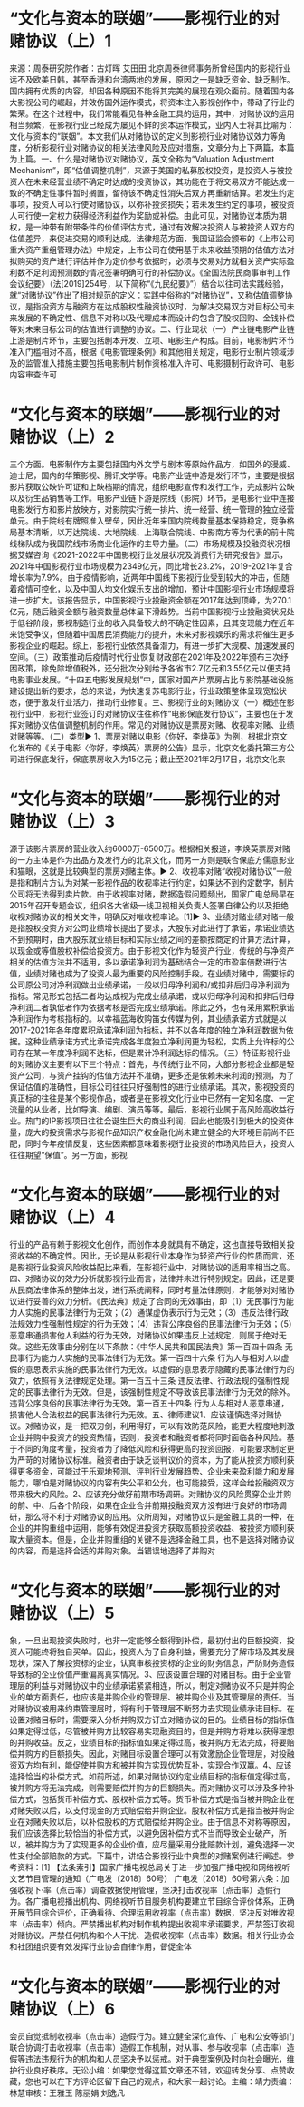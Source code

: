 # “文化与资本的联姻”——影视行业的对赌协议（上）1

来源：周泰研究院作者：古灯晖 艾田田 北京周泰律师事务所曾经国内的影视行业远不及欧美日韩，甚至香港和台湾两地的发展，原因之一是缺乏资金、缺乏制作。国内拥有优质的内容，却因各种原因不能将其完美的展现在观众面前。随着国内各大影视公司的崛起，并效仿国外运作模式，将资本注入影视创作中，带动了行业的繁荣。在这个过程中，我们常能看见各种金融工具的运用，其中，对赌协议的运用相当频繁，在影视行业已经成为屡见不鲜的资本运作模式，业内人士将其比喻为：文化与资本的“联姻”。本文我们从对赌协议的定义到影视行业对赌协议效力等角度，分析影视行业对赌协议的相关法律风险及应对措施，文章分为上下两篇，本篇为上篇。一、什么是对赌协议对赌协议，英文全称为“Valuation Adjustment Mechanism”，即“估值调整机制”，来源于美国的私募股权投资，是投资人与被投资人在未来经营业绩不确定时达成的投资协议，其功能在于将交易双方不能达成一致的不确定性事件暂时搁置，留待该不确定性消失后双方再重新结算。若发生约定事项，投资人可以行使对赌协议，以弥补投资损失；若未发生约定的事项，被投资人可行使一定权力获得经济利益作为奖励或补偿。由此可见，对赌协议本质为期权，是一种带有附带条件的价值评估方式，通过有效解决投资人与被投资人双方的估值差异，来促进交易的顺利达成。法律规范方面，我国证监会颁布的《上市公司重大资产重组管理办法》中规定，上市公司在使用基于未来收益预期的估值方法对拟购买的资产进行评估并作为定价参考依据时，必须与交易对方就相关资产实际盈利数不足利润预测数的情况签署明确可行的补偿协议。《全国法院民商事审判工作会议纪要》（法[2019]254号，以下简称“《九民纪要》”）结合以往司法实践经验，就“对赌协议”作出了相对规范的定义：实践中俗称的“对赌协议”，又称估值调整协议，是指投资方与融资方在达成股权性融资协议时，为解决交易双方对目标公司未来发展的不确定性、信息不对称以及代理成本而设计的包含了股权回购、金钱补偿等对未来目标公司的估值进行调整的协议。二、行业现状（一）产业链电影产业链上游是制片环节，主要包括剧本开发、立项、电影生产构成。目前，电影制片环节准入门槛相对不高，根据《电影管理条例》和其他相关规定，电影行业制片领域涉及的监管准入措施主要包括电影制片制作资格准入许可、电影摄制行政许可、电影内容审查许可

# “文化与资本的联姻”——影视行业的对赌协议（上）2

三个方面。电影制作方主要包括国内外文学与剧本等原始作品方，如国外的漫威、迪士尼，国内的华策影视、腾讯文学等。电影产业链中游是发行环节，主要是根据影片获取公映许可证和上映档期的情况，组织电影宣传和发行工作，完成影片公映以及衍生品销售等工作。电影产业链下游是院线（影院）环节，是电影行业中连接电影发行方和影片放映方，对影院实行统一排片、统一经营、统一管理的独立经营单元。由于院线有牌照准入壁垒，因此近年来国内院线数量基本保持稳定，竞争格局基本清晰，以万达院线、大地院线、上海联合院线、中影南方等为代表的前十院线梯队成为我国院线市场商业化运作的主导力量。（二）市场规模及投融资状况根据艾媒咨询《2021-2022年中国影视行业发展状况及消费行为研究报告》显示，2021年中国影视行业市场规模为2349亿元，同比增长23.2%，2019-2021年复合增长率为7.9%。由于疫情影响，近两年中国线下影视行业受到较大的冲击，但随着疫情可控化，以及中国人均文化娱乐支出的增加，预计中国影视行业市场规模将进一步扩大。该报告显示，中国影视行业投融资金额在2017年达到顶峰，为270.1亿元，随后融资金额与融资数量总体呈下滑趋势。当前中国影视行业投融资状况处于低谷阶段，影视制造行业的收入具备较大的不确定性因素，且其变现能力在近年来饱受争议，但随着中国居民消费能力的提升，未来对影视娱乐的需求将催生更多影视企业的崛起。综上，影视行业依然具备潜力，有进一步扩大规模、加速发展的空间。（三）政策推动后疫情时代行业恢复财政部在2021年及2022年颁布三次纾困政策，除免除增值税外，还分批次分别给予各省市2.7亿元和3.55亿元以便支持电影事业发展。“十四五电影发展规划”中，国家对国产片票房占比与影院基础设施建设提出新的要求，总的来说，为快速复苏电影行业，行业政策整体呈现宽松状态，便于激发行业活力，推动行业修复。三、影视行业的对赌协议（一）概述在影视行业中，影视行业签订的对赌协议往往称作“电影保底发行协议”，主要也在于发挥对赌协议估值调整机制的作用。常见的对赌协议是票房对赌、收视率对赌、业绩对赌等等。（二）类型▶ 1、票房对赌以电影《你好，李焕英》为例，根据北京文化发布的《关于电影〈你好，李焕英〉票房的公告》显示，北京文化委托第三方公司进行保底发行，保底票房收入为15亿元；截止至2021年2月17日，北京文化来

# “文化与资本的联姻”——影视行业的对赌协议（上）3

源于该影片票房的营业收入约6000万-6500万。根据相关报道，李焕英票房对赌的一方主体是作为出品方及发行方的北京文化，而另一方则是联合保底方儒意影业和猫眼，这就是比较典型的票房对赌主体。▶ 2、收视率对赌“收视对赌协议”一般是指和制片方认为对某一影视作品的收视率进行约定，如果达不到约定数字，制片公司将无法得到卖片款。由于收视率对赌，数据造假问题频出，国家广电总局早在2015年召开专题会议，组织各大省级一线卫视相关负责人签署自律公约以及拒绝收视对赌协议的相关文件，明确反对唯收视率论。[1]▶ 3、业绩对赌业绩对赌一般是指股权投资方对公司业绩增长提出了要求，大股东对此进行了承诺，承诺业绩达不到预期时，由大股东就业绩目标和实际业绩之间的差额按商定的计算方法计算，以现金或等值股权补偿给投资方。由于影视文化作为轻资产行业，传统的与净资产相关的估值方法并不适用，多以承诺净利润为基础结合一定的市盈率倍数进行估值，业绩对赌也成为了投资人最为重要的风险控制手段。在业绩对赌中，需要标的公司原公司对净利润做出业绩承诺，一般以归母净利润和/或扣非后归母净利润为指标。常见形式包括二者均达成视为完成业绩承诺，或以归母净利润和扣非后归母净利润二者孰低者作为依据考核是否完成业绩承诺。除此之外，也有采用累积承诺净利润作为考核指标的。以幸福蓝海收购笛女传媒为例，其业绩承诺方式就是以2017-2021年各年度累积承诺净利润为指标，并不以各年度的独立净利润数据为依据。这种业绩承诺方式比承诺完成各年度独立净利润更为轻松，实质上允许标的公司存在某一年度净利润不达标，但是累计净利润达标的情况。（三）特征影视行业的对赌协议主要有以下三个特点：首先，与传统行业不同，大部分影视企业都是轻资产公司，与资产挂钩的估值方法并不准确，更多还是依赖未来利润的预测，为了保证估值的准确性，目标公司往往只好强制性的进行业绩承诺。其次，影视投资的真正标的往往是某个影视作品，或者是在影视文化行业中已然有一定知名度、一定流量的从业者，比如导演、编剧、演员等等。最后，影视行业属于高风险高收益行业。热门的IP影视项目往往会诞生巨大的商业利润，因此也能吸引到极大的投资体量，庞大的投资需求与影视作品知识产权金融化尚未建立健全的大环境目前尚不匹配，同时今年疫情反复，这些因素都意味着影视行业投资的市场风险巨大，投资人往往期望“保值”。另一方面，影视

# “文化与资本的联姻”——影视行业的对赌协议（上）4

行业的产品有赖于影视文化创作，而创作本身就具有不确定，这也直接导致相关投资收益的不确定性。因此，无论是从影视行业本身作为轻资产行业的性质而言，还是影视行业投资风险收益配比来看，在影视行业中，对赌协议的适用率相当之高。四、对赌协议的效力分析就影视行业而言，法律并未进行特别规定。因此，还是要从民商法律体系的整体出发，进行系统阐释，同时考量法律原则，才能够对对赌协议进行妥善的效力分析。《民法典》规定了合同的无效事由，即（1）无民事行为能力人实施的民事法律行为无效；（2）通谋虚伪表示行为无效；（3）违反法律行政法规效力性强制性规定的行为无效；（4）违背公序良俗的民事法律行为无效；（5）恶意串通损害他人利益的行为无效，对赌协议如果违反上述规定，则属于绝对无效。这些无效事由分别在以下条款：《中华人民共和国民法典》第一百四十四条 无民事行为能力人实施的民事法律行为无效。第一百四十六条 行为人与相对人以虚假的意思表示实施的民事法律行为无效。以虚假的意思表示隐藏的民事法律行为的效力，依照有关法律规定处理。第一百五十三条 违反法律、行政法规的强制性规定的民事法律行为无效。但是，该强制性规定不导致该民事法律行为无效的除外。违背公序良俗的民事法律行为无效。第一百五十四条 行为人与相对人恶意串通，损害他人合法权益的民事法律行为无效。五、律师建议1、应该谨慎选择对赌协议。对赌协议，是一把双刃剑，利用得好，可以有效防范风险，能更大程度地刺激企业并购中投资方的投资热情，否则，投资者和融资者都将同时面临各种风险。基于不同的角度考量，投资者为了降低风险和获得更高的投资回报，可能要求制定更为严苛的对赌协议标准。融资者由于缺乏谈判议价的资本，为了能从投资方顺利获得更多资金，可能过于乐观地预测、评判行业发展趋势、企业未来盈利能力和发展能力，哪怕是对赌协议的内容有失公平和公允，也可能接受，这样会给投融资双方带来极大的风险。2、应该充分做好前期市场调研。对赌协议的风险贯穿企业并购的前、中、后各个阶段，如果在企业合并前期投融资双方没有进行良好的市场调研，那么将不利于对赌协议的应用。众所周知，对赌协议只是金融工具的一种，在企业的并购重组中运用，能够有效促进投资方获取高额投资收益、被投资方顺利获取大量资本。但是，企业并购重组的关键不是选择金融工具，也不是选择对赌协议的内容，而是选择合适的并购对象。当错误地选择了并购对

# “文化与资本的联姻”——影视行业的对赌协议（上）5

象，一旦出现投资失败时，也非一定能够全额得到补偿，最初付出的巨额投资，投资人可能终将独自买单。因此，投资人为了自身利益，需要充分了解市场及其发展现状，深入了解投资标的企业，认真审核投资标的企业的财务信息，严防财务造假导致标的企业价值严重偏离真实情况。3、应该设置合理的对赌目标。由于企业管理层的利益与对赌协议中的业绩承诺紧紧相连，所以，制定对赌协议不只是并购企业的单方面责任，也应该是并购企业的管理层、被并购企业及其管理层的责任。当对赌协议被用来约束管理层时，将有利于管理层不断努力去实现业绩承诺目标。在设置对赌目标时，需要深入分析并购双方订立对赌协议的目的。业绩目标的指标值如果定得过低，尽管被并购方比较容易实现融资目的，但是并购方将难以获得理想的并购收益。反之，业绩目标的指标值如果定得过高，被并购方无法完成，将要赔偿并购方的巨额损失。因此，对赌目标设置合理可以有效激励企业管理层，对投融资双方均有利，能促使并购方和被并购方实现优势互补，实现合作双赢。4、应该选择恰当的补偿方式。如前所述，如果对赌协议约定业绩目标的指标值定得过高，被并购方将无法完成，则需要赔偿并购方的巨额损失。而对赌协议可以涉及多种补偿方式，包括货币补偿方式、股权补偿方式等。货币补偿方式是指当被并购企业在对赌失败以后，以支付现金的方式赔偿给并购企业。股权补偿方式是指当被并购企业在对赌失败以后，以补偿股权的方式赔偿给并购企业。由于信息不对称等原因，我们应该选择比较恰当的补偿方式，以避免因补偿方式不当而导致企业破产，所以，被并购方为了实现更多的企业价值，应尽量采用分批赔款计划，避免选择一次性支付全部赔款的方式。下篇中，讲结合影视行业中典型的对赌案例进行阐述。参考资料：[1] 【法条索引】国家广播电视总局关于进一步加强广播电视和网络视听文艺节目管理的通知（广电发〔2018〕60号） 广电发〔2018〕60号第六条：加强收视下·率（点击率）调查数据使用管理，坚决打击收视率（点击率）造假行为。各广播电视播出机构、网络视听节目服务机构要建立节目综合评价体系，正确开展节目综合评价，正确看待、合理运用收视率（点击率）数据，坚决反对唯收视率（点击率）倾向。严禁播出机构对制作机构提出收视率承诺要求，严禁签订收视对赌协议。严禁任何机构和个人干扰、造假收视率（点击率）数据。相关行业协会和社团组织要有效发挥行业协会自律作用，督促全体

# “文化与资本的联姻”——影视行业的对赌协议（上）6

会员自觉抵制收视率（点击率）造假行为。建立健全深化宣传、广电和公安等部门联合协调打击收视率（点击率）造假工作机制，对从事、参与收视率（点击率）造假等违法违规行为的机构和人员坚决予以惩戒。对于典型案例及时向社会曝光，维护行业良好秩序。无讼小编：如果您觉得这篇文章还不错，欢迎转发分享、点赞收藏，您也可以在下方评论区留下自己的观点，和大家一起讨论。主编：靖力责编：林慧审核：王雅玉 陈丽娟 刘逸凡

